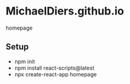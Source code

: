 # MichaelDiers.github.io
homepage

## Setup

- npm init
- npm install react-scripts@latest
- npx create-react-app homepage
